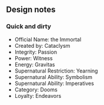 ## Design notes

### Quick and dirty

* Official Name: the Immortal
* Created by: Cataclysm
* Integrity: Passion
* Power: Witness
* Energy: Gravitas
* Supernatural Restriction: Yearning
* Supernatural Ability: Symbolism
* Supernatural Ability: Imperatives
* Category: Dooms
* Loyalty: Endeavors

